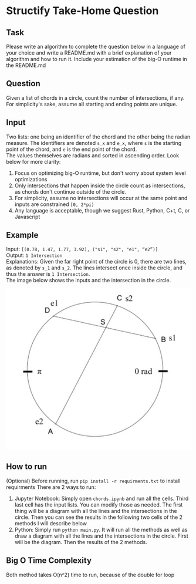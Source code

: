 # Structify Take-Home Question

## Task
Please write an algorithm to complete the question below in a language of your choice and write a README.md with a brief explanation of your algorithm and how to run it. Include your estimation of the big-O runtime in the README.md

## Question
Given a list of chords in a circle, count the number of intersections, if any. For simplicity's sake, assume all starting and ending points are unique.

## Input
Two lists: one being an identifier of the chord and the other being the radian measure. The identifiers are denoted `s_x` and `e_x`, where `s` is the starting point of the chord, and `e` is the end point of the chord.<br>
The values themselves are radians and sorted in ascending order. Look below for more clarity:

1. Focus on optimizing big-O runtime, but don't worry about system level optimizations
2. Only intersections that happen inside the circle count as intersections, as chords don't continue outside of the circle.
3. For simplicity, assume no intersections will occur at the same point and inputs are constrained `[0, 2*pi)`
4. Any language is acceptable, though we suggest Rust, Python, C+t, C, or Javascript

## Example
Input: `[(0.78, 1.47, 1.77, 3.92), ("s1", "s2", "e1", “e2”)]`<br>
Output: `1 Intersection`<br>
Explanations: Given the far right point of the circle is 0, there are two lines, as denoted by `s_1` and `s_2`. The lines intersect once inside the circle, and thus the answer is `1 Intersection`.<br> 
The image below shows the inputs and the intersection in the circle.

![Image of example](/example.JPG)

## How to run
(Optional) Before running, run `pip install -r requirments.txt` to install requirments
There are 2 ways to run:
1. Jupyter Notebook: Simply open `chords.ipynb` and run all the cells. Third last cell has the input lists. You can modify those as needed. The first thing will be a diagram with all the lines and the intersections in the circle. Then you can see the results in the following two cells of the 2 methods I will describe below
2. Python: Simply run `python main.py`. It will run all the methods as well as draw  a diagram with all the lines and the intersections in the circle. First will be the diagram. Then the results of the 2 methods.

## Big O Time Complexity
Both method takes O(n^2) time to run, because of the double for loop
